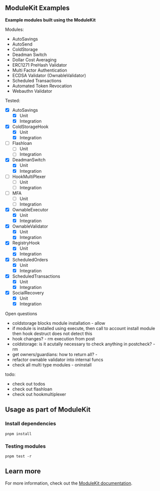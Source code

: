 ## ModuleKit Examples

**Example modules built using the ModuleKit**

Modules:

- AutoSavings
- AutoSend
- ColdStorage
- Deadman Switch
- Dollar Cost Averaging
- ERC1271 PreHash Validator
- Multi Factor Authentication
- ECDSA Validator (OwnableValidator)
- Scheduled Transactions
- Automated Token Revocation
- Webauthn Validator

Tested:

- [x] AutoSavings
  - [x] Unit
  - [x] Integration
- [x] ColdStorageHook
  - [x] Unit
  - [x] Integration
- [ ] Flashloan
  - [ ] Unit
  - [ ] Integration
- [x] DeadmanSwitch
  - [x] Unit
  - [x] Integration
- [ ] HookMultiPlexer
  - [ ] Unit
  - [ ] Integration
- [ ] MFA
  - [ ] Unit
  - [ ] Integration
- [x] OwnableExecutor
  - [x] Unit
  - [x] Integration
- [x] OwnableValidator
  - [x] Unit
  - [x] Integration
- [x] RegistryHook
  - [x] Unit
  - [x] Integration
- [x] ScheduledOrders
  - [x] Unit
  - [x] Integration
- [x] ScheduledTransactions
  - [x] Unit
  - [x] Integration
- [x] SocialRecovery
  - [x] Unit
  - [x] Integration

Open questions

- coldstorage blocks module installation - allow
- if module is installed using execute, then call to account install module then hook destruct does not detect this
- hook changes? - rm execution from post
- coldstorage: is it acutally necessary to check anything in postcheck? - rm
- get owners/guardians: how to return all? -
- refactor ownable validator into internal funcs
- check all multi type modules - oninstall

todo:

- check out todos
- check out flashloan
- check out hookmultiplexer

## Usage as part of ModuleKit

### Install dependencies

```shell
pnpm install
```

### Testing modules

```shell
pnpm test -r
```

## Learn more

For more information, check out the [ModuleKit documentation](https://docs.rhinestone.wtf/modulekit).
